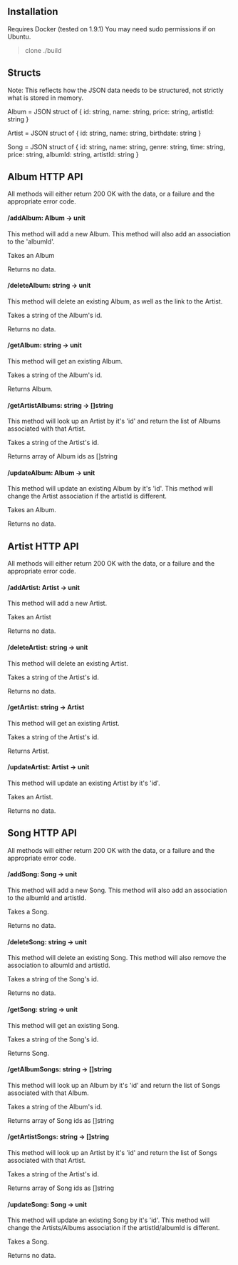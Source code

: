 ## Installation

Requires Docker (tested on 1.9.1)
You may need sudo permissions if on Ubuntu.

> clone <this repo>
> ./build

## Structs

Note: This reflects how the JSON data needs to be structured, not strictly what is stored in memory.

Album = JSON struct of {
  id:       string,
  name:     string,
  price:    string,
  artistId: string
}

Artist = JSON struct of {
  id:        string,
  name:      string,
  birthdate: string
}

Song = JSON struct of {
  id:       string,
  name:     string,
  genre:    string,
  time:     string,
  price:    string,
  albumId:  string,
  artistId: string
}

## Album HTTP API

All methods will either return 200 OK with the data, or a failure and the appropriate error code.

#### /addAlbum: Album -> unit
This method will add a new Album.
This method will also add an association to the 'albumId'.

Takes an Album

Returns no data.

#### /deleteAlbum: string -> unit
This method will delete an existing Album, as well as the link to the Artist.

Takes a string of the Album's id.

Returns no data.

#### /getAlbum: string -> unit
This method will get an existing Album.

Takes a string of the Album's id.

Returns Album.

#### /getArtistAlbums: string -> []string
This method will look up an Artist by it's 'id' and return the list of Albums associated with that Artist.

Takes a string of the Artist's id.

Returns array of Album ids as []string

#### /updateAlbum: Album -> unit
This method will update an existing Album by it's 'id'.
This method will change the Artist association if the artistId is different.

Takes an Album.

Returns no data.

## Artist HTTP API

All methods will either return 200 OK with the data, or a failure and the appropriate error code.

#### /addArtist: Artist -> unit
This method will add a new Artist.

Takes an Artist

Returns no data.

#### /deleteArtist: string -> unit
This method will delete an existing Artist.

Takes a string of the Artist's id.

Returns no data.

#### /getArtist: string -> Artist
This method will get an existing Artist.

Takes a string of the Artist's id.

Returns Artist.

#### /updateArtist: Artist -> unit
This method will update an existing Artist by it's 'id'.

Takes an Artist.

Returns no data.

## Song HTTP API

All methods will either return 200 OK with the data, or a failure and the appropriate error code.

#### /addSong: Song -> unit
This method will add a new Song.
This method will also add an association to the albumId and artistId.

Takes a Song.

Returns no data.

#### /deleteSong: string -> unit
This method will delete an existing Song.
This method will also remove the association to albumId and artistId.

Takes a string of the Song's id.

Returns no data.

#### /getSong: string -> unit
This method will get an existing Song.

Takes a string of the Song's id.

Returns Song.

#### /getAlbumSongs: string -> []string
This method will look up an Album by it's 'id' and return the list of Songs associated with that Album.

Takes a string of the Album's id.

Returns array of Song ids as []string

#### /getArtistSongs: string -> []string
This method will look up an Artist by it's 'id' and return the list of Songs associated with that Artist.

Takes a string of the Artist's id.

Returns array of Song ids as []string

#### /updateSong: Song -> unit
This method will update an existing Song by it's 'id'.
This method will change the Artists/Albums association if the artistId/albumId is different.

Takes a Song.

Returns no data.
